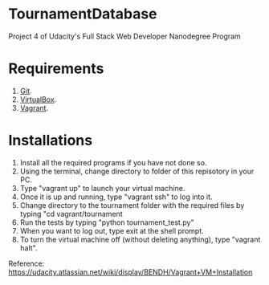# TournamentDatabase
Project 4 of Udacity's Full Stack Web Developer Nanodegree Program

# Requirements
1) [Git](http://git-scm.com/downloads).  
2) [VirtualBox](https://www.virtualbox.org/wiki/Downloads).  
3) [Vagrant](https://www.vagrantup.com/downloads.html).

# Installations
1) Install all the required programs if you have not done so.  
2) Using the terminal, change directory to folder of this repisotory in your PC.  
3) Type "vagrant up" to launch your virtual machine.  
4) Once it is up and running, type "vagrant ssh" to log into it.
5) Change directory to the tournament folder with the required files by typing "cd vagrant/tournament
6) Run the tests by typing "python tournament_test.py"
7) When you want to log out, type exit at the shell prompt.  
8) To turn the virtual machine off (without deleting anything), type "vagrant halt".   
  
Reference: https://udacity.atlassian.net/wiki/display/BENDH/Vagrant+VM+Installation
